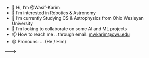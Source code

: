 - 👋 Hi, I’m @Wasif-Karim
- 👀 I’m interested in Robotics & Astronomy
- 🌱 I’m currently Studying CS & Astrophysics from Ohio Wesleyan University
- 💞️ I’m looking to collaborate on some AI and ML projects
- 📫 How to reach me .. through email: mwkarim@owu.edu
- 😄 Pronouns: ... (He / Him)

--->
